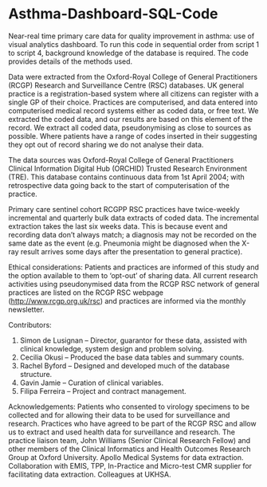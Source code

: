 # Asthma-Dashboard-SQL-Code
Near-real time primary care data for quality improvement in asthma: use of visual analytics dashboard.
To run this code in sequential order from script 1 to script 4, background knowledge of the database is required.
The code provides details of the methods used.

Data were extracted from the Oxford-Royal College of General Practitioners (RCGP) Research and Surveillance Centre (RSC) databases.  UK general practice is a registration-based system where all citizens can register with a single GP of their choice. Practices are computerised, and data entered into computerised medical record systems either as coded data,  or free text. We extracted the coded data, and our results are based on this element of the record.    We extract all coded data, pseudonymising as close to sources as possible.  Where patients have a range of codes inserted in their suggesting they opt out of record sharing we do not analyse their data.  

The data sources was Oxford-Royal College of General Practitioners Clinical Information Digital Hub (ORCHID) Trusted Research Environment (TRE). This database contains continuous data from 1st April 2004; with retrospective data going back to the start of computerisation of the practice. 

Primary care sentinel cohort RCGPP RSC practices have twice-weekly incremental and quarterly bulk data extracts of coded data.   The incremental extraction takes the last six weeks data.  This is because event and recording data don’t always match; a diagnosis may not be recorded on the same date as the event (e.g. Pneumonia might be diagnosed when the X-ray result arrives some days after the presentation to general practice).  

Ethical considerations:
Patients and practices are informed of this study and the option available to them to ‘opt-out’ of sharing data. All current research activities using pseudonymised data from the RCGP RSC network of general practices are listed on the RCGP RSC webpage (http://www.rcgp.org.uk/rsc) and practices are informed via the monthly newsletter.

Contributors:
1.	Simon de Lusignan – Director, guarantor for these data, assisted with clinical knowledge, system design and problem solving.
2.	Cecilia Okusi – Produced the base data tables and summary counts.
3.	Rachel Byford – Designed and developed much of the database structure.
4.	Gavin Jamie – Curation of clinical variables.
5.	Filipa Ferreira – Project and contract management.

Acknowledgements:
Patients who consented to virology specimens to be collected and for allowing their data to be used for surveillance and research.  Practices who have agreed to be part of the RCGP RSC and allow us to extract and used health data for surveillance and research. The practice liaison team, John Williams (Senior Clinical Research Fellow) and other members of the Clinical Informatics and Health Outcomes Research Group at Oxford University. Apollo Medical Systems for data extraction. Collaboration with EMIS, TPP, In-Practice and Micro-test CMR supplier for facilitating data extraction.  Colleagues at UKHSA.  
